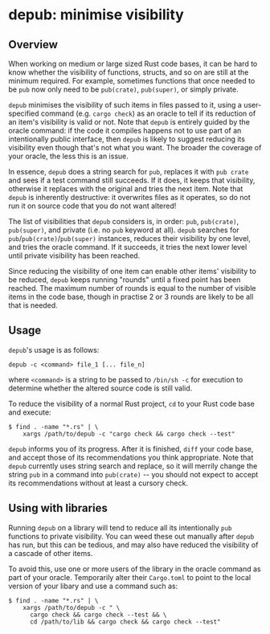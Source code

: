 # depub: minimise visibility

## Overview

When working on medium or large sized Rust code bases, it can be hard to know
whether the visibility of functions, structs, and so on are still at the
minimum required. For example, sometimes functions that once needed to be `pub`
now only need to be `pub(crate)`, `pub(super)`, or simply private.

`depub` minimises the visibility of such items in files passed to it, using a
user-specified command (e.g. `cargo check`) as an oracle to tell if its
reduction of an item's visibility is valid or not. Note that `depub` is
entirely guided by the oracle command: if the code it compiles happens not to
use part of an intentionally public interface, then `depub` is likely to
suggest reducing its visibility even though that's not what you want. The
broader the coverage of your oracle, the less this is an issue.

In essence, `depub` does a string search for `pub`, replaces it with `pub
crate` and sees if a test command still succeeds. If it does, it keeps that
visibility, otherwise it replaces with the original and tries the next item.
Note that `depub` is inherently destructive: it overwrites files as it
operates, so do not run it on source code that you do not want altered!

The list of visibilities that `depub` considers is, in order: `pub`,
`pub(crate)`, `pub(super)`, and private (i.e. no `pub` keyword at all). `depub`
searches for `pub`/`pub(crate)`/`pub(super)` instances, reduces their
visibility by one level, and tries the oracle command. If it succeeds, it tries
the next lower level until private visibility has been reached.

Since reducing the visibility of one item can enable other items' visibility to
be reduced, `depub` keeps running "rounds" until a fixed point has been
reached. The maximum number of rounds is equal to the number of visible items
in the code base, though in practise 2 or 3 rounds are likely to be all that is
needed.


## Usage

`depub`'s usage is as follows:

```
depub -c <command> file_1 [... file_n]
```

where `<command>` is a string to be passed to `/bin/sh -c` for execution to
determine whether the altered source code is still valid.

To reduce the visibility of a normal Rust project, `cd` to your Rust code base
and execute:

```
$ find . -name "*.rs" | \
    xargs /path/to/depub -c "cargo check && cargo check --test"
```

`depub` informs you of its progress. After it is finished, `diff` your code
base, and accept those of its recommendations you think appropriate. Note that
`depub` currently uses string search and replace, so it will merrily change the
string `pub` in a command into `pub(crate)` -- you should not expect to accept
its recommendations without at least a cursory check.


## Using with libraries

Running `depub` on a library will tend to reduce all its intentionally `pub`
functions to private visibility. You can weed these out manually after `depub`
has run, but this can be tedious, and may also have reduced the visibility of a
cascade of other items.

To avoid this, use one or more users of the library in the oracle command as part
of your oracle. Temporarily alter their `Cargo.toml` to point to the local
version of your libary and use a command such as:

```
$ find . -name "*.rs" | \
    xargs /path/to/depub -c " \
      cargo check && cargo check --test && \
      cd /path/to/lib && cargo check && cargo check --test"
```
